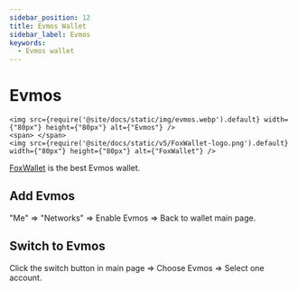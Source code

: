 ```yaml
---
sidebar_position: 12
title: Evmos Wallet
sidebar_label: Evmos
keywords:
  - Evmos wallet
---
```


# Evmos
```mdx-code-block
<img src={require('@site/docs/static/img/evmos.webp').default} width={"80px"} height={"80px"} alt={"Evmos"} />
<span> </span>
<img src={require('@site/docs/static/v5/FoxWallet-logo.png').default} width={"80px"} height={"80px"} alt={"FoxWallet"} />
```
[FoxWallet](https://foxwallet.com) is the best Evmos wallet.

## Add Evmos

"Me" => "Networks" => Enable Evmos => Back to wallet main page.

## Switch to Evmos

Click the switch button in main page => Choose Evmos => Select one account.

